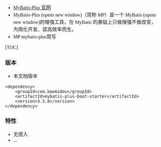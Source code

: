<font face="Simsun" size=3>

- [MyBatis-Plus 官网](https://baomidou.com/pages/24112f/)
- MyBatis-Plus (opens new window)（简称 MP）是一个 MyBatis (opens new window)的增强工具，在 MyBatis 的基础上只做增强不做改变，为简化开发、提高效率而生。
- MP mybatis-plus简写

[TOC]

### 版本

- 本文档版本
~~~
<dependency>
    <groupId>com.baomidou</groupId>
    <artifactId>mybatis-plus-boot-starter</artifactId>
    <version>3.5.0</version>
</dependency>
~~~

### 特性

- 无侵入
- ...

</font>